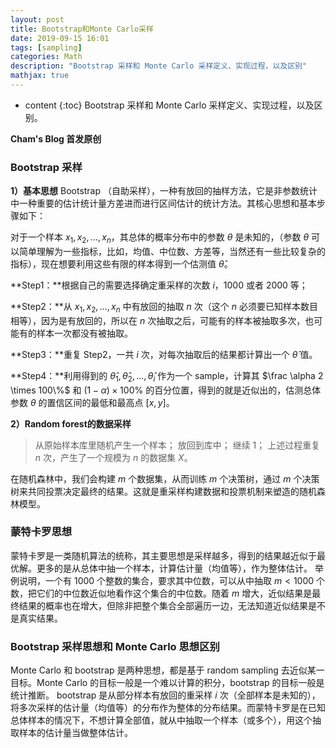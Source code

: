 ```yaml
---
layout: post
title: Bootstrap和Monte Carlo采样
date: 2019-09-15 16:01
tags: [sampling]
categories: Math
description: "Bootstrap 采样和 Monte Carlo 采样定义、实现过程，以及区别"
mathjax: true
---
```


* content
{:toc}
Bootstrap 采样和 Monte Carlo 采样定义、实现过程，以及区别。<!--more-->

**Cham's Blog 首发原创**



### Bootstrap 采样

**1）基本思想**
Bootstrap （自助采样），一种有放回的抽样方法，它是非参数统计中一种重要的估计统计量方差进而进行区间估计的统计方法。其核心思想和基本步骤如下：

对于一个样本 $x_1,x_2,\dots,x_n$，其总体的概率分布中的参数 $\theta$ 是未知的，（参数 $\theta$ 可以简单理解为一些指标，比如，均值、中位数、方差等，当然还有一些比较复杂的指标），现在想要利用这些有限的样本得到一个估测值 $\hat {\theta}$。

**Step1：**根据自己的需要选择确定重采样的次数 $i$，1000 或者 2000 等；

**Step2：**从 $x_1,x_2,\dots,x_n$ 中有放回的抽取 $n$ 次（这个 $n$ 必须要已知样本数目相等），因为是有放回的，所以在 $n$ 次抽取之后，可能有的样本被抽取多次，也可能有的样本一次都没有被抽取。

**Step3：**重复 Step2，一共 $i$ 次，对每次抽取后的结果都计算出一个 $\hat {\theta}$ 值。

**Step4：**利用得到的 $\hat {\theta}_1,\hat {\theta}_2,\dots,\hat {\theta}_i$ 作为一个 sample，计算其 $\frac \alpha 2 \times 100\%$ 和 $(1-\alpha) \times 100\%$ 的百分位置，得到的就是近似出的，估测总体参数 $\theta$ 的置信区间的最低和最高点 $[x, y]$。

**2）Random forest的数据采样**

> 从原始样本库里随机产生一个样本；
> 放回到库中；
> 继续 1；
> 上述过程重复 $n$ 次，产生了一个规模为 $n$ 的数据集 $X$。

在随机森林中，我们会构建 $m$ 个数据集，从而训练 $m$ 个决策树，通过 $m$ 个决策树来共同投票决定最终的结果。这就是重采样构建数据和投票机制来塑造的随机森林模型。



### 蒙特卡罗思想

蒙特卡罗是一类随机算法的统称，其主要思想是采样越多，得到的结果越近似于最优解。更多的是从总体中抽一个样本，计算估计量（均值等），作为整体估计。
举例说明，一个有 1000 个整数的集合，要求其中位数，可以从中抽取 $m<1000$ 个数，把它们的中位数近似地看作这个集合的中位数。随着 $m$ 增大，近似结果是最终结果的概率也在增大，但除非把整个集合全部遍历一边，无法知道近似结果是不是真实结果。



### Bootstrap 采样思想和 Monte Carlo 思想区别

Monte Carlo 和 bootstrap 是两种思想，都是基于 random sampling 去近似某一目标。Monte Carlo 的目标一般是一个难以计算的积分，bootstrap 的目标一般是统计推断。
bootstrap 是从部分样本有放回的重采样 $i$ 次（全部样本是未知的），将多次采样的估计量（均值等）的分布作为整体的分布结果。而蒙特卡罗是在已知总体样本的情况下，不想计算全部值，就从中抽取一个样本（或多个），用这个抽取样本的估计量当做整体估计。